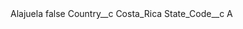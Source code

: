 <?xml version="1.0" encoding="UTF-8"?>
<CustomMetadata xmlns="http://soap.sforce.com/2006/04/metadata" xmlns:xsi="http://www.w3.org/2001/XMLSchema-instance" xmlns:xsd="http://www.w3.org/2001/XMLSchema">
    <label>Alajuela</label>
    <protected>false</protected>
    <values>
        <field>Country__c</field>
        <value xsi:type="xsd:string">Costa_Rica</value>
    </values>
    <values>
        <field>State_Code__c</field>
        <value xsi:type="xsd:string">A</value>
    </values>
</CustomMetadata>

